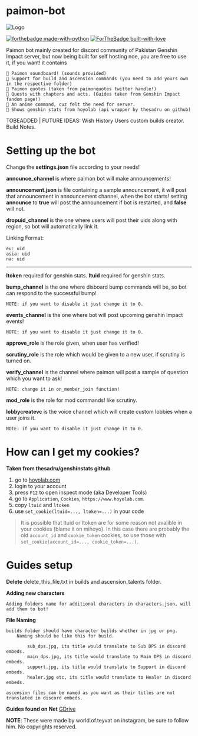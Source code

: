 # paimon-bot
 

![Logo](https://github.com/reko-beep/paimon-bot/blob/main/logo.gif?raw=true)

[![forthebadge made-with-python](http://ForTheBadge.com/images/badges/made-with-python.svg)](https://www.python.org/)
[![ForTheBadge built-with-love](http://ForTheBadge.com/images/badges/built-with-love.svg)](https://GitHub.com/reko-beep/)


Paimon bot mainly created for discord community of Pakistan Genshin Impact server, but now being built for self hosting noe, you are free to use it, if you want!
it contains

    🔸 Paimon soundboard! (sounds provided)
    🔸 Support for build and ascension commands (you need to add yours own in the respective folder)
    🔸 Paimon quotes (taken from paimonquotes twitter handle!)
    🔸 Quests with chapters and acts. (Guides taken from Genshin Impact fandom page!)
    🔸 An anime command, cuz felt the need for server.
    🔸 Shows genshin stats from hoyolab (api wrapper by thesadru on github)
 
 TOBEADDED | FUTURE IDEAS:
     Wish History
     Users custom builds creator.
     Build Notes.
     
     
# Setting up the bot
 
 Change the **settings.json** file according to your needs!

 **announce_channel** is where paimon bot will make announcements!


**announcement.json** is file containing a sample announcement, it will post that announcement in announcement channel, when the bot starts!
setting **announce** to **true** will post the announcement if bot is restarted, and **false** will not.

 **dropuid_channel** is the one where users will post their uids along with region, so bot will automatically link it.

 Linking Format:
 ```
 eu: uid
 asia: uid
 na: uid 
 ```
****
   
  **ltoken** required for genshin stats.
  **ltuid** required for genshin stats.


 **bump_channel** is the one where disboard bump commands will be, so bot can respond to the successful bump!

    NOTE: if you want to disable it just change it to 0.

 **events_channel** is the one where bot will post upcoming genshin impact events!

    NOTE: if you want to disable it just change it to 0.

 **approve_role** is the role given, when user has verified!

 **scrutiny_role** is the role which would be given to a new user, if scrutiny is turned on.

 **verify_channel** is the channel where paimon will post a sample of question which you want to ask!


    NOTE: change it in on_member_join function!

 **mod_role** is the role for mod commands! like scrutiny.

 **lobbycreatevc** is the voice channel which will create custom lobbies when a user joins it.

    NOTE: if you want to disable it just change it to 0.


# How can I get my cookies?
**Taken from thesadru/genshinstats github**
1. go to [hoyolab.com](https://www.hoyolab.com/genshin/)
2. login to your account
3. press `F12` to open inspect mode (aka Developer Tools)
4. go to `Application`, `Cookies`, `https://www.hoyolab.com`.
5. copy `ltuid` and `ltoken`
6. use `set_cookie(ltuid=..., ltoken=...)` in your code
> It is possible that ltuid or ltoken are for some reason not avalible in your cookies (blame it on mihoyo).
> In this case there are probably the old `account_id` and `cookie_token` cookies, so use those with `set_cookie(account_id=..., cookie_token=...)`.


# Guides setup

**Delete** delete_this_file.txt in builds and ascension_talents folder.

**Adding new characters**

    Adding folders name for additional characters in characters.json, will add them to bot!

**File Naming**

    builds folder should have character builds whether in jpg or png.
        Naming should be like this for build.

            sub_dps.jpg, its title would translate to Sub DPS in discord embeds.
            main_dps.jpg, its title would translate to Main DPS in discord embeds.
            support.jpg, its title would translate to Support in discord embeds.
            healer.jpg etc, its title would translate to Healer in discord embeds.

    ascension files can be named as you want as their titles are not translated in discord embeds.

 
 
**Guides found on Net**
[GDrive](https://drive.google.com/drive/folders/1482z0uMPGM__NXoThBYboShYEodiXOwT?usp=sharing)

**NOTE**: These were made by world.of.teyvat on instagram, be sure to follow him. No copyrights reserved.
 
